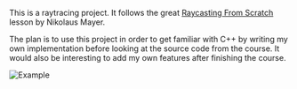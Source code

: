 This is a raytracing project. It follows the great [Raycasting From Scratch](https://github.com/nikolausmayer/raytracing-from-scratch) lesson by Nikolaus Mayer.

The plan is to use this project in order to get familiar with C++ by writing my own implementation before looking at the source code from the course. 
It would also be interesting to add my own features after finishing the course.

![Example](./img.ppm)
